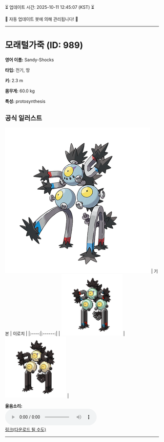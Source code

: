 
⏳ 업데이트 시간: 2025-10-11 12:45:07 (KST) ⏳

🤖 자동 업데이트 봇에 의해 관리됩니다! 🤖

---

# 모래털가죽 (ID: 989)
**영어 이름:** Sandy-Shocks

**타입:** 전기, 땅

**키:** 2.3 m

**몸무게:** 60.0 kg

**특성:** protosynthesis

## 공식 일러스트
![](https://raw.githubusercontent.com/PokeAPI/sprites/master/sprites/pokemon/other/official-artwork/989.png)
| 기본 | 이로치 |
|:----:|:------:|
| <img src="https://raw.githubusercontent.com/PokeAPI/sprites/master/sprites/pokemon/989.png" width="200"> | <img src="https://raw.githubusercontent.com/PokeAPI/sprites/master/sprites/pokemon/shiny/989.png" width="200"> |

**울음소리:**<br><audio controls src="https://raw.githubusercontent.com/PokeAPI/cries/main/cries/pokemon/latest/989.ogg"></audio><br> [링크(다운로드 될 수도)](https://raw.githubusercontent.com/PokeAPI/cries/main/cries/pokemon/latest/989.ogg)


---
